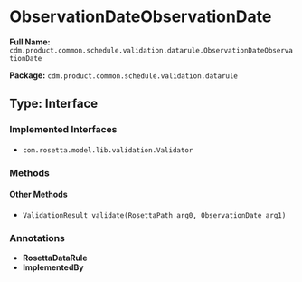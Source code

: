 # ObservationDateObservationDate

**Full Name:** `cdm.product.common.schedule.validation.datarule.ObservationDateObservationDate`

**Package:** `cdm.product.common.schedule.validation.datarule`

## Type: Interface

### Implemented Interfaces

- `com.rosetta.model.lib.validation.Validator`

### Methods

#### Other Methods

- `ValidationResult validate(RosettaPath arg0, ObservationDate arg1)`

### Annotations

- **RosettaDataRule**
- **ImplementedBy**

